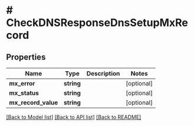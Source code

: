 # # CheckDNSResponseDnsSetupMxRecord

## Properties

Name | Type | Description | Notes
------------ | ------------- | ------------- | -------------
**mx_error** | **string** |  | [optional]
**mx_status** | **string** |  | [optional]
**mx_record_value** | **string** |  | [optional]

[[Back to Model list]](../../README.md#models) [[Back to API list]](../../README.md#endpoints) [[Back to README]](../../README.md)
